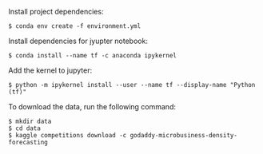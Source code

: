 Install project dependencies:

    $ conda env create -f environment.yml

Install dependencies for jyupter notebook:

    $ conda install --name tf -c anaconda ipykernel

Add the kernel to jupyter:

    $ python -m ipykernel install --user --name tf --display-name "Python (tf)"


To download the data, run the following command:

    $ mkdir data
    $ cd data
    $ kaggle competitions download -c godaddy-microbusiness-density-forecasting
